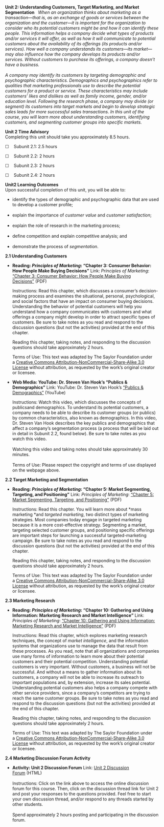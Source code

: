 **Unit 2: Understanding Customers, Target Marketing, and Market
Segmentation** <span id="2"></span> 
*When an organization thinks about marketing as a transaction—that is,
as an exchange of goods or services between the organization and the
customer—it is important for the organization to consider who its
potential customers might be and how it can identify these people. This
information helps a company decide what types of products and/or
services it will offer, as well as how it will communicate to potential
customers about the availability of its offerings (its products and/or
services). How well a company understands its customers—its market—may
also influence how the company develops its products and/or services.
Without customers to purchase its offerings, a company doesn’t have a
business.*  
    
 *A company may identify its customers by targeting demographic and
psychographic characteristics. Demographics and psychographics refer to
qualities that marketing professionals use to describe the potential
customers for a product or service. These characteristics may include
customers’ likes and dislikes as well as family income, gender, and/or
education level. Following the research phase, a company may divide (or
segment) its customers into target markets and begin to develop
strategic sales leads for more successful sales transactions. In this
unit of the course, you will learn more about understanding customers,
identifying customers, and segmenting customer groups into specific
markets.*

**Unit 2 Time Advisory**  
Completing this unit should take you approximately 8.5 hours.  
  
 ☐    Subunit 2.1: 2.5 hours  
  
 ☐    Subunit 2.2: 2 hours  
  
 ☐    Subunit 2.3: 2 hours  
  
 ☐    Subunit 2.4: 2 hours

**Unit2 Learning Outcomes**  
Upon successful completion of this unit, you will be able to:  
-   identify the types of demographic and psychographic data that are
    used to develop a customer profile;  
      
-   explain the importance of *customer value* and *customer
    satisfaction*;  
      
-   explain the role of research in the marketing process;  
      
-   define competition and explain competitive analysis; and  
      
-   demonstrate the process of *segmentation*.

**2.1 Understanding Customers** <span id="2.1"></span> 
-   **Reading: *Principles of Marketing*: “Chapter 3: Consumer Behavior:
    How People Make Buying Decisions”**
    Link: *Principles of Marketing*: [“Chapter 3: Consumer Behavior: How
    People Make Buying
    Decisions”](https://resources.saylor.org/wwwresources/archived/site/textbooks/Principles%20of%20Marketing.pdf) (PDF)  
      
     Instructions: Read this chapter, which discusses a consumer’s
    decision-making process and examines the situational, personal,
    psychological, and social factors that have an impact on consumer
    buying decisions. Understanding the behavior of potential customers
    will help you understand how a company communicates with customers
    and what offerings a company might develop in order to attract
    specific types of customers. Be sure to take notes as you read and
    respond to the discussion questions (but not the activities)
    provided at the end of this chapter.  
      
     Reading this chapter, taking notes, and responding to the
    discussion questions should take approximately 2 hours.  
      
     Terms of Use: This text was adapted by The Saylor Foundation under
    a [Creative Commons Attribution-NonCommercial-Share-Alike 3.0
    License](http://creativecommons.org/licenses/by-nc-sa/3.0/) without
    attribution, as requested by the work’s original creator or
    licensee.

-   **Web Media: YouTube: Dr. Steven Van Hook’s “Publics &
    Demographics”**
    Link: YouTube: Dr. Steven Van Hook’s [“Publics &
    Demographics”](http://www.youtube.com/watch?v=NChDvvyGlBs) (YouTube)  
      
     Instructions: Watch this video, which discusses the concepts of
    publicsand demographics. To understand its potential customers, a
    company needs to be able to describe its customer groups (or
    publics) by common characteristics, also known as demographics. In
    this video, Dr. Steven Van Hook describes the key publics and
    demographics that affect a company’s segmentation process (a process
    that will be laid out in detail in Subunit 2.2, found below). Be
    sure to take notes as you watch this video.  
        
     Watching this video and taking notes should take approximately 30
    minutes.  
        
     Terms of Use: Please respect the copyright and terms of use
    displayed on the webpage above.

**2.2 Target Marketing and Segmentation** <span id="2.2"></span> 
-   **Reading: *Principles of Marketing*: “Chapter 5: Market Segmenting,
    Targeting, and Positioning”**
    Link: *Principles of Marketing*: [“Chapter 5: Market Segmenting,
    Targeting, and
    Positioning”](https://resources.saylor.org/wwwresources/archived/site/textbooks/Principles%20of%20Marketing.pdf) (PDF)  
      
     Instructions: Read this chapter. You will learn more about *mass
    marketing *and *targeted marketing*, two distinct types of marketing
    strategies. Most companies today engage in targeted marketing
    because it is a more cost-effective strategy. Segmenting a market,
    targeting selected customer groups, and positioning specific
    offerings are important steps for launching a successful
    targeted-marketing campaign. Be sure to take notes as you read and
    respond to the discussion questions (but not the activities)
    provided at the end of this chapter.  
      
     Reading this chapter, taking notes, and responding to the
    discussion questions should take approximately 2 hours.  
      
     Terms of Use: This text was adapted by The Saylor Foundation under
    a [Creative Commons Attribution-NonCommercial-Share-Alike 3.0
    License](http://creativecommons.org/licenses/by-nc-sa/3.0/) without
    attribution, as requested by the work’s original creator or
    licensee.

**2.3 Marketing Research** <span id="2.3"></span> 
-   **Reading: *Principles of Marketing*: “Chapter 10: Gathering and
    Using Information: Marketing Research and Market Intelligence”**
    Link: *Principles of Marketing*: [“Chapter 10: Gathering and Using
    Information: Marketing Research and Market
    Intelligence”](https://resources.saylor.org/wwwresources/archived/site/textbooks/Principles%20of%20Marketing.pdf) (PDF)  
      
     Instructions: Read this chapter, which explores marketing research
    techniques, the concept of *market intelligence*, and the
    information systems that organizations use to manage the data that
    result from these processes. As you read, note that all
    organizations and companies use many forms of information to learn
    more about their potential customers and their potential
    competition. Understanding potential customers is very important.
    Without customers, a business will not be successful. And without a
    means to gather information about its customers, a company will not
    be able to increase its outreach to important populations and, by
    extension, increase its sales potential. Understanding potential
    customers also helps a company compete with other service providers,
    since a company’s competitors are trying to reach the same customer
    groups. Be sure to take notes as you read and respond to the
    discussion questions (but not the activities) provided at the end of
    this chapter.  
      
     Reading this chapter, taking notes, and responding to the
    discussion questions should take approximately 2 hours.  
      
     Terms of Use: This text was adapted by The Saylor Foundation under
    a [Creative Commons Attribution-NonCommercial-Share-Alike 3.0
    License](http://creativecommons.org/licenses/by-nc-sa/3.0/) without
    attribution, as requested by the work’s original creator or
    licensee.

**2.4 Marketing Discussion Forum Activity** <span id="2.4"></span> 
-   **Activity: Unit 2 Discussion Forum**
    Link: [Unit 2 Discussion
    Forum](http://forums.saylor.org/forum/professional-development/certificate-programs/sales101-marketing-fundamentals/) (HTML)  
        
     Instructions: Click on the link above to access the online
    discussion forum for this course. Then, click on the discussion
    thread link for Unit 2 and post your responses to the questions
    provided. Feel free to start your own discussion thread, and/or
    respond to any threads started by other students.  
        
     Spend approximately 2 hours posting and participating in the
    discussion forum.


